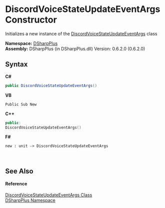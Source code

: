 # DiscordVoiceStateUpdateEventArgs Constructor 
 

Initializes a new instance of the <a href="1131127a-d9b0-11a2-1181-bf07f8bb4ca5">DiscordVoiceStateUpdateEventArgs</a> class

**Namespace:**&nbsp;<a href="503971eb-de5e-a570-9922-de9500a9b1cc">DSharpPlus</a><br />**Assembly:**&nbsp;DSharpPlus (in DSharpPlus.dll) Version: 0.6.2.0 (0.6.2.0)

## Syntax

**C#**<br />
``` C#
public DiscordVoiceStateUpdateEventArgs()
```

**VB**<br />
``` VB
Public Sub New
```

**C++**<br />
``` C++
public:
DiscordVoiceStateUpdateEventArgs()
```

**F#**<br />
``` F#
new : unit -> DiscordVoiceStateUpdateEventArgs
```

<br />

## See Also


#### Reference
<a href="1131127a-d9b0-11a2-1181-bf07f8bb4ca5">DiscordVoiceStateUpdateEventArgs Class</a><br /><a href="503971eb-de5e-a570-9922-de9500a9b1cc">DSharpPlus Namespace</a><br />